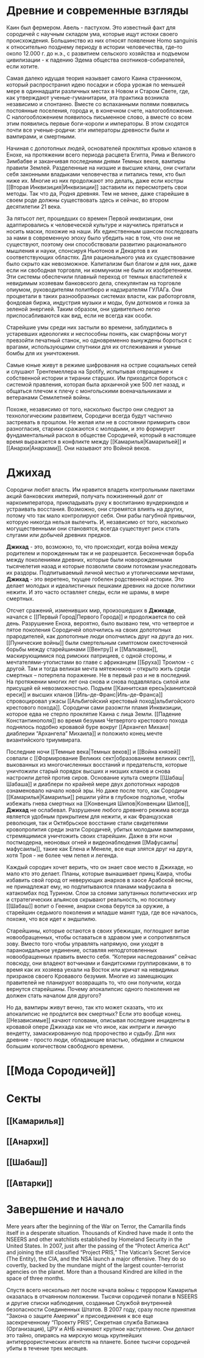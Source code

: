 # Древние и современные взгляды

Каин был фермером. Авель - пастухом. Это известный факт для сородичей с научным складом ума, которые ищут истоки своего происхождения. Большинство из них относят появление Homo sanguinis к относительно позднему периоду в истории человечества, где–то около 12.000 г. до н.э., с развитием сельского хозяйства и подъемом цивилизации - к падению Эдема общества охотников-собирателей, если хотите.

Самая далеко идущая теория называет самого Каина странником, который распространил идею посадки и сбора урожая по меньшей мере в одиннадцати различных местах в Новом и Старом Свете, где, как утверждают ученые-гуманитарии, эта практика возникла независимо и спонтанно. Вместе со вспаханными полями появились постоянные поселения, города и, в конечном счете, налогообложение. С налогообложением появилось письменное слово, а вместе со всем этим появились первые боги-короли и императоры. В этом сходятся почти все ученые-родичи: эти императоры древности были и вампирами, и смертными.

Начиная с допотопных людей, основателей проклятых кровью кланов в Енохе, на протяжении всего периода расцвета Египта, Рима и Великого Зимбабве и заканчивая последними днями Темных веков, вампиры правили Землей. Разделенные на низшие и высшие кланы, они считали себя законными владыками человечества и питались теми, кто был ниже их. Многие из них продолжают это делать, даже если костры [[Вторая Инквизиция|Инквизиции]] заставили их пересмотреть свои методы. Так что да, Родня древняя. Тем не менее, даже старейшие в своем роде должны существовать здесь и сейчас, во втором десятилетии 21 века.

За пятьсот лет, прошедших со времен Первой инквизиции, они адаптировались к человеческой культуре и научились прятаться и носить маски, похожие на наши. Их единственным шансом последовать за нами в современную эпоху было убедить нас в том, что они не существуют, поэтому они способствовали развитию рационального мышления и науки, спонсируя Ньютонов и Декартов в их соответствующих областях. Для рационального ума их существование было скрыто как невозможное. Капитализм был благом и для них, даже если ни свободная торговля, ни коммунизм не были их изобретением. Эти системы обеспечили плавный переход от темных властителей к невидимым хозяевам банковского дела, спекулянтам на торговле опиумом, руководителям политбюро и надзирателям ГУЛАГа. Они процветали в таких разнообразных системах власти, как работорговля, фондовая биржа, индустрия музыки и моды, бум доткомов и гонка за зеленой энергией. Таким образом, они удивительно легко приспосабливаются как вид, если не всегда как особи.

Старейшие умы среди них застыли во времени, заблудились в устаревших идеологиях и неспособны понять, как смартфоны могут превзойти печатный станок, но одновременно вынуждены бороться с врагами, использующими спутники для их отслеживания и умные бомбы для их уничтожения.

Самые юные живут в режиме шифрования на острие социальных сетей и слушают Трентемеллера на Spotify, испытывая отвращение к собственной истории и тирании старших. Им приходится бороться с системой правления, которая была архаичной уже 500 лет назад, и общаться плечом к плечу с монгольскими военачальниками и ветеранами Семилетней войны.

Похоже, независимо от того, насколько быстро они следуют за технологическим развитием, Сородичи всегда будут частично застревать в прошлом. Не желая или не в состоянии примирить свои разногласия, старики сражаются с молодыми, и это формирует фундаментальный раскол в обществе Сородичей, который в настоящее время выражается в конфликте между [[Камарилья|Камарильей]] и [[Анархи|Анархами]]. Они называют это Войной веков.

# Джихад

Сородичи любят власть. Им нравится владеть контрольными пакетами акций банковских империй, получать пожизненный долг от наркоимператора, прикладывать руку к воспитанию вундеркиндов и устраивать восстания. Возможно, они стремятся влиять на других, потому что так мало контролируют себя. Они рабы пагубной привычки, которую никогда нельзя вылечить. И, независимо от того, насколько могущественными они становятся, всегда существует риск стать слугами или добычей древних предков.

**Джихад** - это, возможно, то, что происходит, когда война между родителем и порожденным так и не разрешается. Бесконечная борьба между поколениями древних, которые были новорожденными тысячелетия назад и которые позволили своим потомкам унаследовать их раздоры. Подпитываемый личной местью и утопическими мечтами, **Джихад** - это веретено, ткущее гобелен родственной истории. Это делает молодых и идеалистичных пешками древних на доске политики нежити. И это часто оставляет следы, если не шрамы, в мире смертных.

Отсчет сражений, изменивших мир, произошедших в **Джихаде**, начался с [[Первый Город|Первого Города]] и продолжается по сей день. Разрушение Еноха, вероятно, было вызвано тем, что четвертое и пятое поколения Сородичей ополчились на своих допотопных прародителей, как допотопные люди ополчились друг на друга до них. [[Пунические войны]] были смертельным симптомом ожесточенной борьбы между старейшинами [[Вентру]] и [[Малкавиан]], маскирующимися под римских патрициев, с одной стороны, и мечтателями-утопистами во главе с африканцем [[Бруха]] Троилом - с другой. Там и тогда великая мечта мятежников – открыто жить среди смертных – потерпела поражение. Не в первый раз и не в последний. На протяжении многих лет она снова и снова подавлялась силой или присущей ей невозможностью. Подъем [[Каинитская ересь|каинитской ереси]] и высших кланов [[Иль-де-Франс|Иль-де-Франса]] спровоцировал ужасы [[Альбигойский крестовый поход|альбигойского крестового похода]]. Сородичи сами разожгли пламя Инквизиции, которое едва не стерло проклятие Каина с лица Земли. [[Падение Константинополя]] во время безумия Четвертого крестового похода поднялось подобно кровавой буре вокруг [[Архангел Михаил|диаблерии “Архангела” Михаила]] и положило конец мечте византийского триумвирата.

Последние ночи [[Темные века|Темных веков]] и [[Война князей]] совпали с [[Формирование Великих сект|образованием великих сект]], выкованных из многочисленных восстаний и предательств, которые уничтожили старый порядок высших и низших кланов и снова настроили детей против сиров. Основание культа смерти [[Шабаш|Шабаша]] и диаблери по крайней мере двух допотопных народов ознаменовало начало новой эры. Но даже после того, как Сородичи [[Камарилья|Камарильи]] решили уйти в глубокое подполье, чтобы избежать гнева смертных на [[Конвенция Шипов|Конвенции Шипов]], **Джихад** не ослабевал. Разрушение любого древнего режима всегда является удобным прикрытием для нежити, и как Французская революция, так и Октябрьское восстание стали свидетелями кровопролития среди знати Сородичей, убитых молодыми вампирами, стремящимися уничтожить своих старейшин. Даже в эти ночи постмодерна, неоновых огней и видеонаблюдения [[Мафусаилы|мафусаилы]], такие как Елена и Менеле, все еще злятся друг на друга, хотя Троя - не более чем пепел и легенда.

Каждый сородич хочет верить, что он знает свое место в Джихаде, но мало кто это делает. Планы, которые вынашивает принц Каира, чтобы избавить свой город от неверующих анархов в хаосе Арабской весны, не принадлежат ему, но подпитываются планами мафусаила в катакомбах под Турином. Слои за слоями запутанных политических игр и стратегических альянсов скрывают реальность, но поскольку [[Шабаш]] вопит о Геенне, анархи снова берутся за оружие, а старейшин седьмого поколения и младше манят туда, где все началось, похоже, что все идет к эндшпилю.

Старейшины, которые остаются в своих убежищах, поглощают витае новообращенных, чтобы оставаться в здравом уме и сопротивляться зову. Вместо того чтобы управлять напрямую, они уходят в параноидальное уединение, оставляя неподготовленных новообращенных править вместо себя. “Котерии наследования” сейчас повсюду, они владеют вотчинами и бандитскими группировками, в то время как их хозяева уехали на Восток или кричат на невидимых призраков своего Кровавого безумия. Многие из замещающих правителей не планируют возвращать то, что они получили, когда вернутся старейшины. Почему апокалипсис одного поколения не должен стать началом для другого?

Но да, вампиры живут вечно, так кто может сказать, что их апокалипсис не продлится век смертных? Если это вообще конец. [[Независимые]] качают головами, описывая последние инциденты в кровавой опере Джихада как не что иное, как интриги и личную вендетту, замаскированную под пророчество и судьбу. Для них древние - просто люди, обладающие властью, обидами и слишком большим количеством свободного времени.

# [[Мода Сородичей]]

# Секты

## [[Камарилья]]

## [[Анархи]]

## [[Шабаш]]

## [[Автарки]]

# Завершение и начало

Mere years after the beginning of the War on Terror, the Camarilla finds itself in a desperate situation. Thousands of Kindred have made it onto the NSEERS and other watchlists established by Homeland Security in the United States. In 2007, just after the passing of the “Protect America Act” and joining the still classified “Project PRIS,” The Vatican’s Secret Service (The Entity), the CIA, and the NSA launch a major offensive. They do so covertly, backed by the mundane might of the largest counter-terrorist agencies on the planet. More than a thousand Kindred are killed in the space of three months.

Спустя всего несколько лет после начала войны с террором Камарилья оказалась в отчаянном положении. Тысячи сородичей попали в NSEERS и другие списки наблюдения, созданные Службой внутренней безопасности Соединенных Штатов. В 2007 году, сразу после принятия “Закона о защите Америки” и присоединения к все еще засекреченному “Проекту PRIS”, Секретная служба Ватикана (Организация), ЦРУ и АНБ начинают крупное наступление. Они делают это тайно, опираясь на мирскую мощь крупнейших антитеррористических агентств на планете. Более тысячи сородичей убиты в течение трех месяцев.
